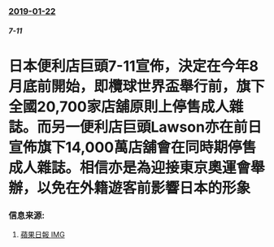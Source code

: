 ### [2019-01-22](/news/2019/01/22/index.md)

##### 7-11
# 日本便利店巨頭7-11宣佈，決定在今年8月底前開始，即欖球世界盃舉行前，旗下全國20,700家店舖原則上停售成人雜誌。而另一便利店巨頭Lawson亦在前日宣佈旗下14,000萬店舖會在同時期停售成人雜誌。相信亦是為迎接東京奧運會舉辦，以免在外籍遊客前影響日本的形象 




### 信息来源:

1. [蘋果日報 ](https://hk.news.appledaily.com/international/daily/article/20190123/20597206) [IMG](https://static.appledaily.hk/images/apple-photos/apple/20190123/720pix/chris91.png)
